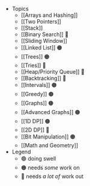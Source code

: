 - Topics
	- [[Arrays and Hashing]]
	- [[Two Pointers]]
	- [[Stack]]
	- [[Binary Search]] 🔴
	- [[Sliding Window]]
	- [[Linked List]] 🟠
	- [[Trees]] 🟠
	- [[Tries]] 🔴
	- [[Heap/Priority Queue]] 🔴
	- [[Backtracking]] 🔴
	- [[Intervals]] 🟠
	- [[Greedy]] 🟠
	- [[Graphs]] 🟠
	- [[Advanced Graphs]] 🟠
	- [[1D DP]] 🟠
	- [[2D DP]] 🔴
	- [[Bit Manipulation]] 🟠
	- [[Math and Geometry]]
- Legend
	- 🟢 doing swell
	- 🟠 needs *some* work on
	- 🔴 needs *a lot of* work out